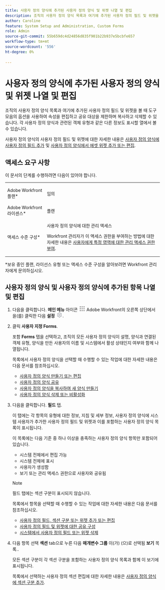 ```yaml
---
title: 사용자 정의 양식에 추가된 사용자 정의 양식 및 위젯 나열 및 편집
description: 조직의 사용자 정의 양식 목록과 여기에 추가된 사용자 정의 필드 및 위젯을 볼 때 도구 모음의 옵션을 사용하여 속성을 편집하고 공유 대상을 제한하며 복사하고 삭제할 수 있습니다. 각 사용자 정의 양식과 관련된 객체 유형과 같은 다른 정보도 표시할 열에서 볼 수 있습니다.
author: Caroline
feature: System Setup and Administration, Custom Forms
role: Admin
source-git-commit: 55b659dc4d24856d835f901b22b937e5bcbfe657
workflow-type: tm+mt
source-wordcount: '556'
ht-degree: 0%

---
```



# 사용자 정의 양식에 추가된 사용자 정의 양식 및 위젯 나열 및 편집

조직의 사용자 정의 양식 목록과 여기에 추가된 사용자 정의 필드 및 위젯을 볼 때 도구 모음의 옵션을 사용하여 속성을 편집하고 공유 대상을 제한하며 복사하고 삭제할 수 있습니다. 각 사용자 정의 양식과 관련된 객체 유형과 같은 다른 정보도 표시할 열에서 볼 수 있습니다.

사용자 정의 양식의 사용자 정의 필드 및 위젯에 대한 자세한 내용은 [사용자 정의 양식에 사용자 정의 필드 추가](../../../administration-and-setup/customize-workfront/create-manage-custom-forms/add-a-custom-field-to-a-custom-form.md) 및 [사용자 정의 양식에서 에셋 위젯 추가 또는 편집](../../../administration-and-setup/customize-workfront/create-manage-custom-forms/add-widget-or-edit-its-properties-in-a-custom-form.md).

## 액세스 요구 사항

이 문서의 단계를 수행하려면 다음이 있어야 합니다.

<table style="table-layout:auto"> 
 <col> 
 <col> 
 <tbody> 
  <tr data-mc-conditions=""> 
   <td role="rowheader"> <p>Adobe Workfront 플랜*</p> </td> 
   <td>임의</td> 
  </tr> 
  <tr> 
   <td role="rowheader">Adobe Workfront 라이센스*</td> 
   <td>플랜</td> 
  </tr> 
  <tr data-mc-conditions=""> 
   <td role="rowheader">액세스 수준 구성*</td> 
   <td> <p>사용자 정의 양식에 대한 관리 액세스</p> <p>Workfront 관리자가 이 액세스 권한을 부여하는 방법에 대한 자세한 내용은 <a href="../../../administration-and-setup/add-users/configure-and-grant-access/grant-users-admin-access-certain-areas.md" class="MCXref xref">사용자에게 특정 영역에 대한 관리 액세스 권한 부여</a>.</p> </td> 
  </tr> 
 </tbody> 
</table>

&#42;보유 중인 플랜, 라이선스 유형 또는 액세스 수준 구성을 알아보려면 Workfront 관리자에게 문의하십시오.

## 사용자 정의 양식 및 사용자 정의 양식에 추가된 항목 나열 및 편집

1. 다음을 클릭합니다. **메인 메뉴** 아이콘 ![](assets/main-menu-icon.png) Adobe Workfront의 오른쪽 상단에서 을(를) 클릭한 다음 **설정** ![](assets/gear-icon-settings.png).

1. 클릭 **사용자 지정 Forms**.

   포함 **Forms** 탭을 선택하고, 조직의 모든 사용자 정의 양식이 설명, 양식과 연결된 객체 유형, 양식을 만든 사용자의 이름 및 시스템에서 활성 상태인지 여부와 함께 나열됩니다.

   목록에서 사용자 정의 양식을 선택할 때 수행할 수 있는 작업에 대한 자세한 내용은 다음 문서를 참조하십시오.

   * [사용자 정의 양식 만들기 또는 편집](../../../administration-and-setup/customize-workfront/create-manage-custom-forms/create-or-edit-a-custom-form.md)
   * [사용자 정의 양식 공유](../../../administration-and-setup/customize-workfront/create-manage-custom-forms/share-access-to-a-custom-form.md)
   * [사용자 정의 양식을 복사하여 새 양식 만들기](../../../administration-and-setup/customize-workfront/create-manage-custom-forms/copy-custom-form-to-create-a-new-one.md)
   * [사용자 정의 양식 삭제 또는 비활성화](../../../administration-and-setup/customize-workfront/create-manage-custom-forms/delete-or-deactivate-a-custom-form.md)

1. 다음을 클릭합니다. **필드** 탭.

   이 탭에는 각 항목의 유형에 대한 정보, 지침 및 세부 정보, 사용자 정의 양식에 시스템 사용자가 추가한 사용자 정의 필드 및 위젯과 이를 포함하는 사용자 정의 양식 목록이 표시됩니다.

   이 목록에는 다음 기준 중 하나 이상을 충족하는 사용자 정의 양식 항목만 포함되어 있습니다.

   * 시스템 전체에서 편집 가능
   * 시스템 전체에 표시
   * 사용자가 생성함
   * 보기 또는 관리 액세스 권한으로 사용자와 공유됨

   >[!NOTE]
   >
   >필드 탭에는 섹션 구분이 표시되지 않습니다.

   목록에서 항목을 선택할 때 수행할 수 있는 작업에 대한 자세한 내용은 다음 문서를 참조하십시오.

   * [사용자 정의 필드, 섹션 구분 또는 위젯 추가 또는 편집](../../../administration-and-setup/customize-workfront/create-manage-custom-forms/edit-a-custom-field.md)
   * [사용자 정의 필드 및 위젯에 대한 공유 구성](../../../administration-and-setup/customize-workfront/create-manage-custom-forms/configure-sharing-for-a-custom-field.md)
   * [시스템에서 사용자 정의 필드 또는 위젯 삭제](../../../administration-and-setup/customize-workfront/create-manage-custom-forms/delete-a-custom-field.md)

1. 다음 항목 선택 **섹션** tab으로 누른 다음 **매개변수 그룹** 이(가) (으)로 선택됨 **보기** 목록..

   모든 섹션 구분이 각 섹션 구분을 포함하는 사용자 정의 양식 목록과 함께 이 보기에 표시됩니다.

   목록에서 선택하는 사용자 정의 섹션 편집에 대한 자세한 내용은 [사용자 정의 양식에 섹션 구분 추가](../../../administration-and-setup/customize-workfront/create-manage-custom-forms/add-a-section-break-to-a-custom-form.md).

